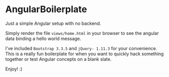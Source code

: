 # AngularBoilerplate

Just a simple Angular setup with no backend. 

Simply render the file `views/home.html` in your browser to see the angular data binding a hello world message. 

I've included `Bootstrap 3.3.5` and `jQuery- 1.11.3` for your convenience. This is a really fun boilerplate
for when you want to quickly hack something together or test Angular concepts on a blank slate. 

Enjoy! :)
